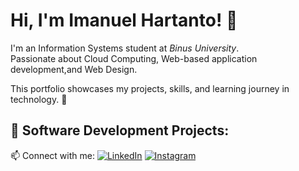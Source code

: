 # Hi, I'm Imanuel Hartanto! 👋

I'm an Information Systems student at *Binus University*.  
Passionate about Cloud Computing,  Web-based application development,and Web Design.  

This portfolio showcases my projects, skills, and learning journey in technology. 🚀

## 🔧 Software Development Projects:


📫 Connect with me:
[![LinkedIn](https://img.shields.io/badge/LinkedIn-Connect-blue)](https://linkedin.com/in/yourlinkedin)
[![Instagram](https://img.shields.io/badge/Instagram-Follow-pink)](https://instagram.com/yourinstagram)

